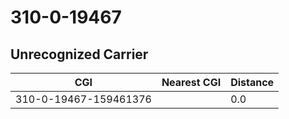 # 310-0-19467
## Unrecognized Carrier


| CGI | Nearest CGI | Distance |
|-----|-------------|----------|
| 310-0-19467-159461376 |  | 0.0 |
